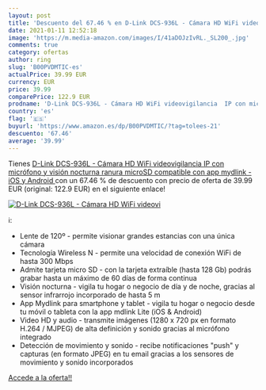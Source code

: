 ```yaml
---
layout: post
title: 'Descuento del 67.46 % en D-Link DCS-936L - Cámara HD WiFi videovi'
date: 2021-01-11 12:52:18
image: 'https://m.media-amazon.com/images/I/41aDOJzIvRL._SL200_.jpg'
comments: true
category: ofertas
author: ring
slug: 'B00PVDMTIC-es'
actualPrice: 39.99 EUR
currency: EUR
price: 39.99
comparePrice: 122.9 EUR
prodname: 'D-Link DCS-936L - Cámara HD WiFi videovigilancia  IP con micrófono y visión nocturna  ranura microSD  compatible con app mydlink - iOS y Android '
country: 'es'
flag: '🇪🇸'
buyurl: 'https://www.amazon.es/dp/B00PVDMTIC/?tag=tolees-21'
descuento: '67.46'
average: '39.99'
---
```


Tienes [D-Link DCS-936L - Cámara HD WiFi videovigilancia  IP con micrófono y visión nocturna  ranura microSD  compatible con app mydlink - iOS y Android ](https://www.amazon.es/dp/B00PVDMTIC/?tag=tolees-21) con un 67.46 % de descuento con precio de oferta de 39.99 EUR (original: 122.9 EUR) en el siguiente enlace!

[![D-Link DCS-936L - Cámara HD WiFi videovi](https://m.media-amazon.com/images/I/41aDOJzIvRL._SL200_.jpg)](https://www.amazon.es/dp/B00PVDMTIC/?tag=tolees-21)

ℹ️:

- Lente de 120º - permite visionar grandes estancias con una única cámara
- Tecnología Wireless N - permite una velocidad de conexión WiFi de hasta 300 Mbps
- Admite tarjeta micro SD - con la tarjeta extraíble (hasta 128 Gb) podrás grabar hasta un máximo de 60 días de forma continua
- Visión nocturna - vigila tu hogar o negocio de día y de noche, gracias al sensor infrarrojo incorporado de hasta 5 m
- App Mydlink para smartphone y tablet - vigila tu hogar o negocio desde tu móvil o tableta con la app mdlink Lite (iOS & Android)
- Video HD y audio - transmite imágenes (1280 x 720 px en formato H.264 / MJPEG) de alta definición y sonido gracias al micrófono integrado
- Detección de movimiento y sonido - recibe notificaciones "push" y capturas (en formato JPEG) en tu email gracias a los sensores de movimiento y sonido incorporados

[Accede a la oferta!!](https://www.amazon.es/dp/B00PVDMTIC/?tag=tolees-21)
